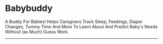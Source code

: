 # Babybuddy

A Buddy For Babies! Helps Caregivers Track Sleep, Feedings, Diaper Changes, Tummy Time And More To Learn About And Predict Baby's Needs Without (as Much) Guess Work.

---
